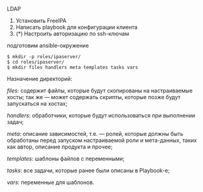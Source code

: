 LDAP
1. Установить FreeIPA
2. Написать playbook для конфигурации клиента
3. (*) Настроить авторизацию по ssh-ключам

подготовим ansible-окружение

    $ mkdir -p roles/ipaserver/
    $ cd roles/ipaserver/
    $ mkdir files handlers meta templates tasks vars

Назначение директорий:

_files_: содержит файлы, которые будут скопированы на настраиваемые хосты; так же — может содержать скрипты, которые позже будут запускаться на хостах;

_handlers_: обработчики, которые будут использоваться при выполнении задач;

_meta_: описание зависимостей, т.е. — ролей, которые должны быть обработаны перед запуском настраиваемой роли и мета-данных, таких как автор, описание продукта и прочее;

_templates_: шаблоны файлов с переменными;

_tasks_: все задачи, которые ранее были описаны в Playbook-е;

_vars_: переменные для шаблонов.

